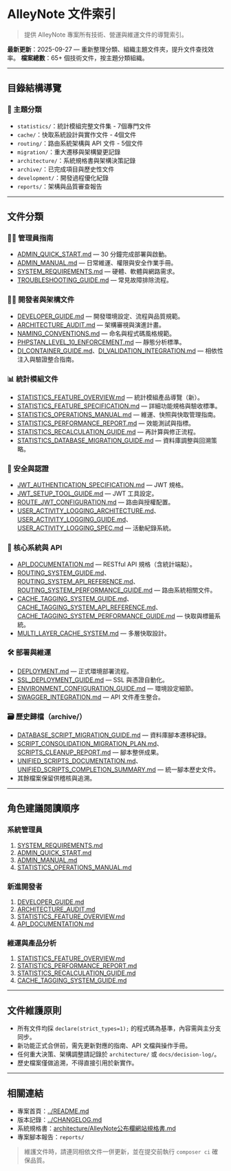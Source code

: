 # AlleyNote 文件索引

> 提供 AlleyNote 專案所有技術、營運與維運文件的導覽索引。

**最新更新**：2025-09-27 — 重新整理分類、組織主題文件夾，提升文件查找效率。
**檔案總數**：65+ 個技術文件，按主題分類組織。

---

## 目錄結構導覽

### 📁 主題分類
- `statistics/`：統計模組完整文件集 - 7個專門文件
- `cache/`：快取系統設計與實作文件 - 4個文件
- `routing/`：路由系統架構與 API 文件 - 5個文件
- `migration/`：重大遷移與架構變更記錄
- `architecture/`：系統規格書與架構決策記錄
- `archive/`：已完成項目與歷史性文件
- `development/`：開發過程優化紀錄
- `reports/`：架構與品質審查報告

---

## 文件分類

### 👨‍💼 管理員指南
- [ADMIN_QUICK_START.md](ADMIN_QUICK_START.md) — 30 分鐘完成部署與啟動。
- [ADMIN_MANUAL.md](ADMIN_MANUAL.md) — 日常維運、權限與安全作業手冊。
- [SYSTEM_REQUIREMENTS.md](SYSTEM_REQUIREMENTS.md) — 硬體、軟體與網路需求。
- [TROUBLESHOOTING_GUIDE.md](TROUBLESHOOTING_GUIDE.md) — 常見故障排除流程。

### 🧑‍💻 開發者與架構文件
- [DEVELOPER_GUIDE.md](DEVELOPER_GUIDE.md) — 開發環境設定、流程與品質規範。
- [ARCHITECTURE_AUDIT.md](ARCHITECTURE_AUDIT.md) — 架構審視與演進計畫。
- [NAMING_CONVENTIONS.md](NAMING_CONVENTIONS.md) — 命名與程式碼風格規範。
- [PHPSTAN_LEVEL_10_ENFORCEMENT.md](PHPSTAN_LEVEL_10_ENFORCEMENT.md) — 靜態分析標準。
- [DI_CONTAINER_GUIDE.md](DI_CONTAINER_GUIDE.md)、[DI_VALIDATION_INTEGRATION.md](DI_VALIDATION_INTEGRATION.md) — 相依性注入與驗證整合指南。

### 📊 統計模組文件
- [STATISTICS_FEATURE_OVERVIEW.md](STATISTICS_FEATURE_OVERVIEW.md) — 統計模組產品導覽（新）。
- [STATISTICS_FEATURE_SPECIFICATION.md](STATISTICS_FEATURE_SPECIFICATION.md) — 詳細功能規格與驗收標準。
- [STATISTICS_OPERATIONS_MANUAL.md](STATISTICS_OPERATIONS_MANUAL.md) — 維運、快照與快取管理指南。
- [STATISTICS_PERFORMANCE_REPORT.md](STATISTICS_PERFORMANCE_REPORT.md) — 效能測試與指標。
- [STATISTICS_RECALCULATION_GUIDE.md](STATISTICS_RECALCULATION_GUIDE.md) — 再計算與修正流程。
- [STATISTICS_DATABASE_MIGRATION_GUIDE.md](STATISTICS_DATABASE_MIGRATION_GUIDE.md) — 資料庫調整與回溯策略。

### 🔐 安全與認證
- [JWT_AUTHENTICATION_SPECIFICATION.md](JWT_AUTHENTICATION_SPECIFICATION.md) — JWT 規格。
- [JWT_SETUP_TOOL_GUIDE.md](JWT_SETUP_TOOL_GUIDE.md) — JWT 工具設定。
- [ROUTE_JWT_CONFIGURATION.md](ROUTE_JWT_CONFIGURATION.md) — 路由與授權配置。
- [USER_ACTIVITY_LOGGING_ARCHITECTURE.md](USER_ACTIVITY_LOGGING_ARCHITECTURE.md)、[USER_ACTIVITY_LOGGING_GUIDE.md](USER_ACTIVITY_LOGGING_GUIDE.md)、[USER_ACTIVITY_LOGGING_SPEC.md](USER_ACTIVITY_LOGGING_SPEC.md) — 活動紀錄系統。

### 🚀 核心系統與 API
- [API_DOCUMENTATION.md](API_DOCUMENTATION.md) — RESTful API 規格（含統計端點）。
- [ROUTING_SYSTEM_GUIDE.md](ROUTING_SYSTEM_GUIDE.md)、[ROUTING_SYSTEM_API_REFERENCE.md](ROUTING_SYSTEM_API_REFERENCE.md)、[ROUTING_SYSTEM_PERFORMANCE_GUIDE.md](ROUTING_SYSTEM_PERFORMANCE_GUIDE.md) — 路由系統相關文件。
- [CACHE_TAGGING_SYSTEM_GUIDE.md](CACHE_TAGGING_SYSTEM_GUIDE.md)、[CACHE_TAGGING_SYSTEM_API_REFERENCE.md](CACHE_TAGGING_SYSTEM_API_REFERENCE.md)、[CACHE_TAGGING_SYSTEM_PERFORMANCE_GUIDE.md](CACHE_TAGGING_SYSTEM_PERFORMANCE_GUIDE.md) — 快取與標籤系統。
- [MULTI_LAYER_CACHE_SYSTEM.md](MULTI_LAYER_CACHE_SYSTEM.md) — 多層快取設計。

### 🛠️ 部署與維運
- [DEPLOYMENT.md](DEPLOYMENT.md) — 正式環境部署流程。
- [SSL_DEPLOYMENT_GUIDE.md](SSL_DEPLOYMENT_GUIDE.md) — SSL 與憑證自動化。
- [ENVIRONMENT_CONFIGURATION_GUIDE.md](ENVIRONMENT_CONFIGURATION_GUIDE.md) — 環境設定細節。
- [SWAGGER_INTEGRATION.md](SWAGGER_INTEGRATION.md) — API 文件產生整合。

### 🗃️ 歷史歸檔（archive/）
- [DATABASE_SCRIPT_MIGRATION_GUIDE.md](archive/DATABASE_SCRIPT_MIGRATION_GUIDE.md) — 資料庫腳本遷移紀錄。
- [SCRIPT_CONSOLIDATION_MIGRATION_PLAN.md](archive/SCRIPT_CONSOLIDATION_MIGRATION_PLAN.md)、[SCRIPTS_CLEANUP_REPORT.md](archive/SCRIPTS_CLEANUP_REPORT.md) — 腳本整併成果。
- [UNIFIED_SCRIPTS_DOCUMENTATION.md](archive/UNIFIED_SCRIPTS_DOCUMENTATION.md)、[UNIFIED_SCRIPTS_COMPLETION_SUMMARY.md](archive/UNIFIED_SCRIPTS_COMPLETION_SUMMARY.md) — 統一腳本歷史文件。
- 其餘檔案保留供稽核與追溯。

---

## 角色建議閱讀順序

### 系統管理員
1. [SYSTEM_REQUIREMENTS.md](SYSTEM_REQUIREMENTS.md)
2. [ADMIN_QUICK_START.md](ADMIN_QUICK_START.md)
3. [ADMIN_MANUAL.md](ADMIN_MANUAL.md)
4. [STATISTICS_OPERATIONS_MANUAL.md](STATISTICS_OPERATIONS_MANUAL.md)

### 新進開發者
1. [DEVELOPER_GUIDE.md](DEVELOPER_GUIDE.md)
2. [ARCHITECTURE_AUDIT.md](ARCHITECTURE_AUDIT.md)
3. [STATISTICS_FEATURE_OVERVIEW.md](STATISTICS_FEATURE_OVERVIEW.md)
4. [API_DOCUMENTATION.md](API_DOCUMENTATION.md)

### 維運與產品分析
1. [STATISTICS_FEATURE_OVERVIEW.md](STATISTICS_FEATURE_OVERVIEW.md)
2. [STATISTICS_PERFORMANCE_REPORT.md](STATISTICS_PERFORMANCE_REPORT.md)
3. [STATISTICS_RECALCULATION_GUIDE.md](STATISTICS_RECALCULATION_GUIDE.md)
4. [CACHE_TAGGING_SYSTEM_GUIDE.md](CACHE_TAGGING_SYSTEM_GUIDE.md)

---

## 文件維護原則

- 所有文件均採 `declare(strict_types=1);` 的程式碼為基準，內容需與主分支同步。
- 新功能正式合併前，需先更新對應的指南、API 文檔與操作手冊。
- 任何重大決策、架構調整請記錄於 `architecture/` 或 `docs/decision-log/`。
- 歷史檔案僅做追溯，不得直接引用於新實作。

---

## 相關連結

- 專案首頁：[../README.md](../README.md)
- 版本記錄：[../CHANGELOG.md](../CHANGELOG.md)
- 系統規格書：[architecture/AlleyNote公布欄網站規格書.md](architecture/AlleyNote公布欄網站規格書.md)
- 專案腳本報告：`reports/`

> 維護文件時，請連同相依文件一併更新，並在提交前執行 `composer ci` 確保品質。

